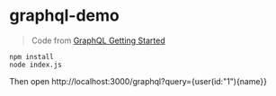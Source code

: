 # graphql-demo

> Code from [GraphQL Getting Started][getting_started]

```
npm install
node index.js
```

Then open http://localhost:3000/graphql?query={user(id:"1"){name}}

[getting_started]: http://graphql.org/docs/getting-started/
